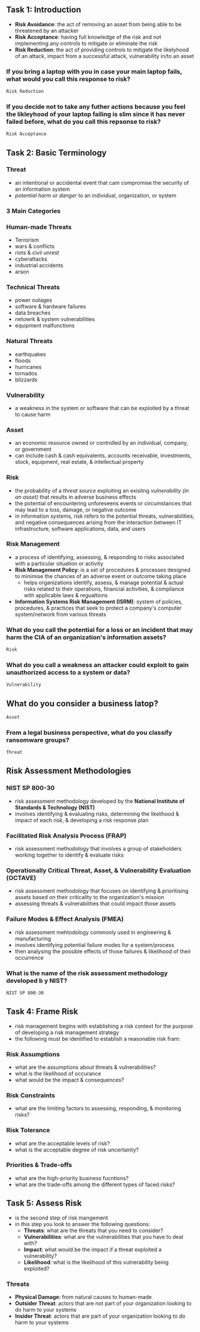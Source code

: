 ## Task 1: Introduction
* **Risk Avoidance**: the act of removing an asset from being able to be threatened by an attacker
* **Risk Acceptance**: having full knowledge of the risk and not implementing any controls to mitigate or eliminate the risk
* **Risk Reduction**: the act of providing controls to mitigate the likelyhood of an attack, impact from a successful attack, vulnerability in/to an asset

### If you bring a laptop with you in case your main laptop fails, what would you call this response to risk?
```bash
Risk Reduction
```

### If you decide not to take any futher actions because you feel the likleyhood of your laptop failing is slim since it has never failed before, what do you call this repsonse to risk?
```bash
Risk Acceptance
```


## Task 2: Basic Terminology
### Threat
* an intentional or accidental event that cam compromise the security of an information system
* *potential harm or danger* to an individual, organization, or system
### 3 Main Categories
### Human-made Threats
* Terrorism
* wars & conflicts
* riots & civil unrest
* cyberattacks
* industrial accidents
* arson
### Technical Threats
* power outages
* software & hardware failures
* data breaches
* netowrk & system vulnerabilities
* equipment malfunctions
### Natural Threats
* earthquakes
* floods
* hurricanes
* tornados
* blizzards

### Vulnerability
* a weakness in the system or software that can be exploited by a threat to cause harm

### Asset
* an economic resource owned or controlled by an individual, company, or government
* can include cash & cash equivalents, accounts receivable, investments, stock, equipment, real estate, & intellectual property

### Risk
* the probability of a *threat source* exploiting an exisitng *vulnerability (in an asset)* that results in adverse business effects
* the potential of encountering unforeseens events or circumstances that may lead to a loss, damage, or negative outcome
* in information systems, risk refers to the potential threats, vulnerabilities, and negative consequences arising from the interaction between IT infrastructure, software applications, data, and users

### Risk Management
* a process of identifying, assessing, & responding to risks associated with a particular situation or activity
* **Risk Management Policy**: is a set of procedures & processes designed to minimise the chances of an adverse event or outcome taking place
  - helps organizations identify, assess, & manage potential & actual risks related to their operations, financial activities, & compliance with applicable laws & regualtions
* **Information Systems Risk Management (ISRM)**: system of policies, procedures, & practices that seek to protect a company's computer system/network from various threats

### What do you call the potential for a loss or an incident that may harm the CIA of an organization's information assets?
```bash
Risk
```

### What do you call a weakness an attacker could exploit to gain unauthorized access to a system or data?
```bash
Vulnerability
```

## What do you consider a business latop?
```bash
Asset
```

### From a legal business perspective, what do you classify ransomware groups?
```bash
Threat
```


## Risk Assessment Methodologies
### NIST SP 800-30
* risk assessment methodology developed by the **National Institute of Standards & Technology (NIST)**
* involves identifying & evaluating risks, determining the likelihood & impact of each risk, & developing a risk response plan

### Facilitated Risk Analysis Process (FRAP)
* risk assessment methodology that involves a group of stakeholders working together to identify & evaluate risks

### Operationally Critical Threat, Asset, & Vulnerability Evaluation (OCTAVE)
* risk assessment methodology that focuses on identifying & prioritising assets based on their criticality to the organization's mission
* assessing threats & vulnerabilities that could impact those assets

### Failure Modes & Effect Analysis (FMEA)
* risk assessment mehtodology commonly used in engineering & manufacturing
* involves identifying potential failure modes for a system/process
* then analysing the possible effects of those failures & likelihood of their occurrence

### What is the name of the risk assessment methodology developed b y NIST?
```bash
NIST SP 800-30
```



## Task 4: Frame Risk
* risk management begins with establishing a risk context for the purpose of developing a risk management strategy
* the following must be identified to establish a reasonable risk fram:
### Risk Assumptions
* what are the assumptions about threats & vulnerabilities?
* what is the likelihood of occurance
* what would be the impact & consequences?

### Risk Constraints
* what are the limiting factors to assessing, responding, & monitoring risks?

### Risk Tolerance
* what are the acceptable levels of risk?
* what is the acceptable degree of risk uncertainty?

### Priorities & Trade-offs
* what are the high-priority business fucntions?
* what are the trade-offs among the different types of faced risks?


## Task 5: Assess Risk
* is the second step of risk mangement
* in this step you look to answer the following questions:
    - **Threats**: what are the threats that you need to consider?
    - **Vulnerabilities**: what are the vulnerabilities that you have to deal with?
    - **Impact**: what would be the impact if a threat exploited a vulnerability?
    - **Likelihood**: what is the likelihood of this vulnerability being exploited?

### Threats
* **Physical Damage**: from natural causes to human-made
* **Outsider Threat**: actors that are not part of your organization looking to do harm to your systems 
* **Insider Threat**:  actors that are part of your organization looking to do harm to your systems  



















